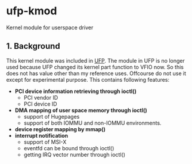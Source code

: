 # ufp-kmod
Kernel module for userspace driver

## 1. Background
This kernel module was included in [UFP](https://github.com/edenden/ufp).
The module in UFP is no longer used because UFP changed its kernel part function to VFIO now.
So this does not has value other than my reference uses.
Offcourse do not use it except for experimental purpose.
This contains following features:

* **PCI device information retrieving through ioctl()**
	* PCI vendor ID
	* PCI device ID
* **DMA mapping of user space memory through ioctl()**
	* support of Hugepages
	* support of both IOMMU and non-IOMMU environments.
* **device register mapping by mmap()**
* **interrupt notification**
	* support of MSI-X
	* eventfd can be bound through ioctl()
	* getting IRQ vector number through ioctl()
